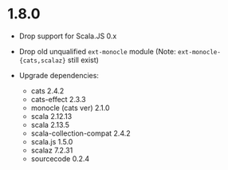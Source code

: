 # 1.8.0

* Drop support for Scala.JS 0.x

* Drop old unqualified `ext-monocle` module
  (Note: `ext-monocle-{cats,scalaz}` still exist)

* Upgrade dependencies:
  * cats                    2.4.2
  * cats-effect             2.3.3
  * monocle (cats ver)      2.1.0
  * scala                   2.12.13
  * scala                   2.13.5
  * scala-collection-compat 2.4.2
  * scala.js                1.5.0
  * scalaz                  7.2.31
  * sourcecode              0.2.4
